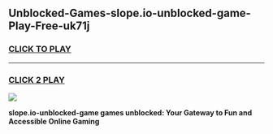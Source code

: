 
## Unblocked-Games-slope.io-unblocked-game-Play-Free-uk71j
<h3>
<a href="https://premium76.site?title=slope.io-unblocked-game&ref=22A">CLICK TO PLAY</a></h3>
<hr>

<h3>
<a href="https://premium76.site?title=slope.io-unblocked-game&ref=22A">CLICK 2 PLAY</a>
  
</h3>

<a href="https://premium76.site?title=slope.io-unblocked-game&ref=22A"><img src="https://clearcache.store/games.png"></a>


**slope.io-unblocked-game games unblocked: Your Gateway to Fun and Accessible Online Gaming**
